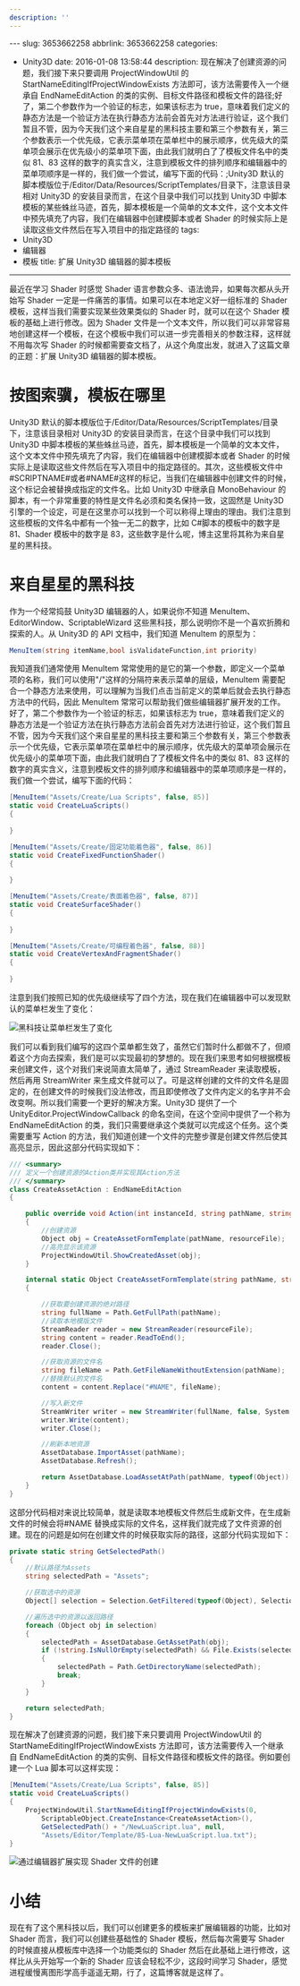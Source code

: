 ```yaml
---
description: ''
---
```


﻿---
slug: 3653662258
abbrlink: 3653662258
categories:
- Unity3D
date: 2016-01-08 13:58:44
description: 现在解决了创建资源的问题，我们接下来只要调用 ProjectWindowUtil 的 StartNameEditingIfProjectWindowExists 方法即可，该方法需要传入一个继承自 EndNameEditAction 的类的实例、目标文件路径和模板文件的路径;好了，第二个参数作为一个验证的标志，如果该标志为 true，意味着我们定义的静态方法是一个验证方法在执行静态方法前会首先对方法进行验证，这个我们暂且不管，因为今天我们这个来自星星的黑科技主要和第三个参数有关，第三个参数表示一个优先级，它表示菜单项在菜单栏中的展示顺序，优先级大的菜单项会展示在优先级小的菜单项下面，由此我们就明白了了模板文件名中的类似 81、83 这样的数字的真实含义，注意到模板文件的排列顺序和编辑器中的菜单项顺序是一样的，我们做一个尝试，编写下面的代码：;Unity3D 默认的脚本模版位于/Editor/Data/Resources/ScriptTemplates/目录下，注意该目录相对 Unity3D 的安装目录而言，在这个目录中我们可以找到 Unity3D 中脚本模板的某些蛛丝马迹，首先，脚本模板是一个简单的文本文件，这个文本文件中预先填充了内容，我们在编辑器中创建模脚本或者 Shader 的时候实际上是读取这些文件然后在写入项目中的指定路径的
tags:
- Unity3D
- 编辑器
- 模板
title: 扩展 Unity3D 编辑器的脚本模板
---

最近在学习 Shader 时感觉 Shader 语言参数众多、语法诡异，如果每次都从头开始写 Shader 一定是一件痛苦的事情。如果可以在本地定义好一组标准的 Shader 模板，这样当我们需要实现某些效果类似的 Shader 时，就可以在这个 Shader 模板的基础上进行修改。因为 Shader 文件是一个文本文件，所以我们可以非常容易地创建这样一个模板，在这个模板中我们可以进一步完善相关的参数注释，这样就不用每次写 Shader 的时候都需要查文档了，从这个角度出发，就进入了这篇文章的正题：扩展 Unity3D 编辑器的脚本模板。
<!--more-->

# 按图索骥，模板在哪里
Unity3D 默认的脚本模版位于/Editor/Data/Resources/ScriptTemplates/目录下，注意该目录相对 Unity3D 的安装目录而言，在这个目录中我们可以找到 Unity3D 中脚本模板的某些蛛丝马迹，首先，脚本模板是一个简单的文本文件，这个文本文件中预先填充了内容，我们在编辑器中创建模脚本或者 Shader 的时候实际上是读取这些文件然后在写入项目中的指定路径的。其次，这些模板文件中#SCRIPTNAME#或者#NAME#这样的标记，当我们在编辑器中创建文件的时候，这个标记会被替换成指定的文件名。比如 Unity3D 中继承自 MonoBehaviour 的脚本，有一个非常重要的特性是文件名必须和类名保持一致，这固然是 Unity3D 引擎的一个设定，可是在这里亦可以找到一个可以称得上理由的理由。我们注意到这些模板的文件名中都有一个独一无二的数字，比如 C#脚本的模板中的数字是 81、Shader 模板中的数字是 83，这些数字是什么呢，博主这里将其称为来自星星的黑科技。

# 来自星星的黑科技
作为一个经常捣鼓 Unity3D 编辑器的人，如果说你不知道 MenuItem、EditorWindow、ScriptableWizard 这些黑科技，那么说明你不是一个喜欢折腾和探索的人。从 Unity3D 的 API 文档中，我们知道 MenuItem 的原型为：
```csharp
MenuItem(string itemName,bool isValidateFunction,int priority) 
```
我知道我们通常使用 MenuItem 常常使用的是它的第一个参数，即定义一个菜单项的名称，我们可以使用"/"这样的分隔符来表示菜单的层级，MenuItem 需要配合一个静态方法来使用，可以理解为当我们点击当前定义的菜单后就会去执行静态方法中的代码，因此 MenuItem 常常可以帮助我们做些编辑器扩展开发的工作。好了，第二个参数作为一个验证的标志，如果该标志为 true，意味着我们定义的静态方法是一个验证方法在执行静态方法前会首先对方法进行验证，这个我们暂且不管，因为今天我们这个来自星星的黑科技主要和第三个参数有关，第三个参数表示一个优先级，它表示菜单项在菜单栏中的展示顺序，优先级大的菜单项会展示在优先级小的菜单项下面，由此我们就明白了了模板文件名中的类似 81、83 这样的数字的真实含义，注意到模板文件的排列顺序和编辑器中的菜单项顺序是一样的，我们做一个尝试，编写下面的代码：
```csharp
[MenuItem("Assets/Create/Lua Scripts", false, 85)]
static void CreateLuaScripts()
{
        
}

[MenuItem("Assets/Create/固定功能着色器", false, 86)]
static void CreateFixedFunctionShader()
{
        
}

[MenuItem("Assets/Create/表面着色器", false, 87)]
static void CreateSurfaceShader()
{
       
}

[MenuItem("Assets/Create/可编程着色器", false, 88)]
static void CreateVertexAndFragmentShader()
{
        
}
```
注意到我们按照已知的优先级继续写了四个方法，现在我们在编辑器中可以发现默认的菜单栏发生了变化：

![黑科技让菜单栏发生了变化](https://i.loli.net/2021/10/18/ZeBFMRDiGk24fSz.png)

我们可以看到我们编写的这四个菜单都生效了，虽然它们暂时什么都做不了，但顺着这个方向去探索，我们是可以实现最初的梦想的。现在我们来思考如何根据模板来创建文件，这个对我们来说简直太简单了，通过 StreamReader 来读取模板，然后再用 StreamWriter 来生成文件就可以了。可是这样创建的文件的文件名是固定的，在创建文件的时候我们没法修改，而且即使修改了文件内定义的名字并不会改变啊。所以我们需要一个更好的解决方案。Unity3D 提供了一个 UnityEditor.ProjectWindowCallback 的命名空间，在这个空间中提供了一个称为 EndNameEditAction 的类，我们只需要继承这个类就可以完成这个任务。这个类需要重写 Action 的方法，我们知道创建一个文件的完整步骤是创建文件然后使其高亮显示，因此这部分代码实现如下：
```csharp
/// <summary>
/// 定义一个创建资源的Action类并实现其Action方法
/// </summary>
class CreateAssetAction : EndNameEditAction
{

    public override void Action(int instanceId, string pathName, string resourceFile)
    {
        //创建资源
        Object obj = CreateAssetFormTemplate(pathName, resourceFile);
        //高亮显示该资源
        ProjectWindowUtil.ShowCreatedAsset(obj);
    }

    internal static Object CreateAssetFormTemplate(string pathName, string resourceFile)
    {

        //获取要创建资源的绝对路径
        string fullName = Path.GetFullPath(pathName);
        //读取本地模版文件
        StreamReader reader = new StreamReader(resourceFile);
        string content = reader.ReadToEnd();
        reader.Close();

        //获取资源的文件名
        string fileName = Path.GetFileNameWithoutExtension(pathName);
        //替换默认的文件名
        content = content.Replace("#NAME", fileName);

        //写入新文件
        StreamWriter writer = new StreamWriter(fullName, false, System.Text.Encoding.UTF8);
        writer.Write(content);
        writer.Close();

        //刷新本地资源
        AssetDatabase.ImportAsset(pathName);
        AssetDatabase.Refresh();

        return AssetDatabase.LoadAssetAtPath(pathName, typeof(Object));
    }
}
```
这部分代码相对来说比较简单，就是读取本地模板文件然后生成新文件，在生成新文件的时候会将#NAME 替换成实际的文件名，这样我们就完成了文件资源的创建。现在的问题是如何在创建文件的时候获取实际的路径，这部分代码实现如下：
```csharp
private static string GetSelectedPath()
{
    //默认路径为Assets
    string selectedPath = "Assets";

    //获取选中的资源
    Object[] selection = Selection.GetFiltered(typeof(Object), SelectionMode.Assets);

    //遍历选中的资源以返回路径
    foreach (Object obj in selection)
    {
        selectedPath = AssetDatabase.GetAssetPath(obj);
        if (!string.IsNullOrEmpty(selectedPath) && File.Exists(selectedPath))
        {
            selectedPath = Path.GetDirectoryName(selectedPath);
            break;
        }
    }

    return selectedPath;
}
```
现在解决了创建资源的问题，我们接下来只要调用 ProjectWindowUtil 的 StartNameEditingIfProjectWindowExists 方法即可，该方法需要传入一个继承自 EndNameEditAction 的类的实例、目标文件路径和模板文件的路径。例如要创建一个 Lua 脚本可以这样实现：
```csharp
[MenuItem("Assets/Create/Lua Scripts", false, 85)]
static void CreateLuaScripts()
{
    ProjectWindowUtil.StartNameEditingIfProjectWindowExists(0,
        ScriptableObject.CreateInstance<CreateAssetAction>(),
        GetSelectedPath() + "/NewLuaScript.lua", null,
        "Assets/Editor/Template/85-Lua-NewLuaScript.lua.txt");
}
```

![通过编辑器扩展实现 Shader 文件的创建](https://i.loli.net/2021/10/18/y3p5Gf81XLaKkle.gif)


# 小结
现在有了这个黑科技以后，我们可以创建更多的模板来扩展编辑器的功能，比如对 Shader 而言，我们可以创建些基础性的 Shader 模板，然后每次需要写 Shader 的时候直接从模板库中选择一个功能类似的 Shader 然后在此基础上进行修改，这样比从头开始写一个新的 Shader 应该会轻松不少，这段时间学习 Shader，感觉进程缓慢离图形学高手遥遥无期，行了，这篇博客就是这样了。